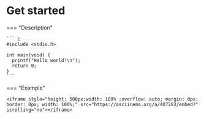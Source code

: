 # Get started

=== "Description"

    ``` c
    #include <stdio.h>

    int main(void) {
      printf("Hello world!\n");
      return 0;
    }
    ```

=== "Example"
    
    <iframe style="height: 500px;width: 100% ;overflow: auto; margin: 0px; border: 0px; width: 100%;" src="https://asciinema.org/a/407282/embed?" scrolling="no"></iframe>


    
    



